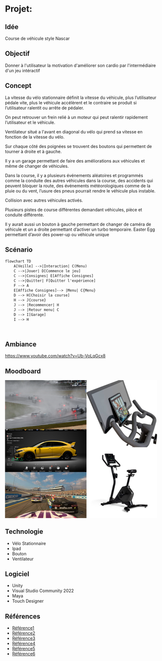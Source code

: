 # Projet: 

## Idée
Course de véhicule style Nascar

## Objectif
Donner à l'utilisateur la motivation d'améliorer son cardio par l'intermédiaire d'un jeu intéractif

## Concept
La vitesse du vélo stationnaire définit la vitesse du véhicule, plus l’utilisateur pédale vite, plus le véhicule accélèrent et le contraire se produit si l’utilisateur ralentit ou arrête de pédaler.

On peut retrouver un frein relié à un moteur qui peut ralentir rapidement l’utilisateur et le véhicule.

Ventilateur situé a l'avant en diagonal du vélo qui prend sa vitesse en fonction de la vitesse du vélo.

Sur chaque côté des poignées se trouvent des boutons qui permettent de tourner à droite et à gauche.

Il y a un garage permettant de faire des améliorations aux véhicules et même de changer de véhicules.

Dans la course, il y a plusieurs événements aléatoires et programmés comme la conduite des autres véhicules dans la course, des accidents qui peuvent bloquer la route, des événements météorologiques comme de la pluie ou du vent, l’usure des pneus pourrait rendre le véhicule plus instable.

Collision avec autres véhicules activés.

Plusieurs pistes de course différentes demandant véhicules, pièce et conduite différente.

Il y aurait aussi un bouton à gauche permettant de changer de caméra de véhicule et un a droite permettant d’activer un turbo temporaire.
Easter Egg permettant d’avoir des power-up ou véhicule unique


## Scénario
```mermaid
flowchart TD
    A[Veille] -->|Interaction| C(Menu)
    C -->|Jouer| D[Commence le jeu]
    C -->|Consignes| E[Affiche Consignes]
    C -->|Quitter| F[Quitter l'expérience]
    F --> A
    E[Affiche Consignes]--> |Menu| C{Menu}
    D --> H[Choisir la course]
    H --> J{course}
    J --> |Recommencer| H
    J --> |Retour menu| C
    D --> I[Garage]
    I --> H
  
   

  ```

## Ambiance
https://www.youtube.com/watch?v=Ub-VoLqGcx8
## Moodboard
![Moodboard.png](Moodboard.png)
## Technologie
- Vélo Stationnaire
- Ipad
- Bouton
- Ventilateur

##  Logiciel
- Unity
- Visual Studio Community 2022
- Maya
- Touch Designer

## Références
- [Référence1](https://www.clubpiscine.ca/images/detailed/117/Schwinn-24-190-Velo-Stationnaire-Vertical-177710-1.jpg)
- [Référence2](https://digbza2f4g9qo.cloudfront.net/-/media/IndyCar/News/Standard/2018/04/04-22-Hairpin-Blinding-Sprays-ALA.jpg?vs=1&d=20180422T234030Z)
- [Référence3](https://encrypted-tbn3.gstatic.com/images?q=tbn:ANd9GcTo1dU64AMhI68syuVtUIBoF7c_xdoEQAiZCGAyBmDAPbQLik_V)
- [Référence4](https://assets.nintendo.com/image/upload/ar_16:9,b_auto:border,c_lpad/b_white/f_auto/q_auto/dpr_1.5/c_scale,w_400/ncom/software/switch/70010000048501/b316ae3121445fd241a09bd050fcf72c893a910d01701b283e044319a48681fd)
- [Référence5](https://m.media-amazon.com/images/I/718x3CW0NPL._AC_UF894,1000_QL80_.jpg)
- [Référence6](https://www.youtube.com/watch?v=Ub-VoLqGcx8)
